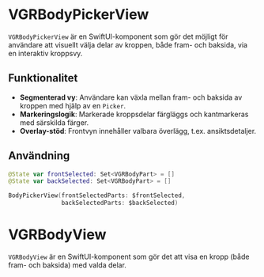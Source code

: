 # VGRBodyPickerView

`VGRBodyPickerView` är en SwiftUI-komponent som gör det möjligt för användare att visuellt välja delar av kroppen, både fram- och baksida, via en interaktiv kroppsvy.

## Funktionalitet

- **Segmenterad vy**: Användare kan växla mellan fram- och baksida av kroppen med hjälp av en `Picker`.
- **Markeringslogik**: Markerade kroppsdelar färgläggs och kantmarkeras med särskilda färger.
- **Overlay-stöd**: Frontvyn innehåller valbara överlägg, t.ex. ansiktsdetaljer.

## Användning

```swift
@State var frontSelected: Set<VGRBodyPart> = []
@State var backSelected: Set<VGRBodyPart> = []

BodyPickerView(frontSelectedParts: $frontSelected,
               backSelectedParts: $backSelected)
```


# VGRBodyView

`VGRBodyView` är en SwiftUI-komponent som gör det att visa en kropp (både fram- och baksida) med valda delar.
